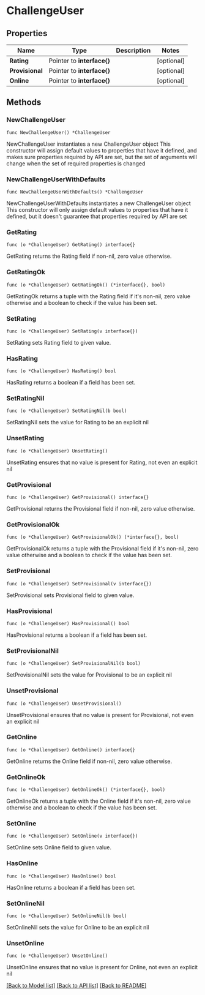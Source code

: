 # ChallengeUser

## Properties

Name | Type | Description | Notes
------------ | ------------- | ------------- | -------------
**Rating** | Pointer to **interface{}** |  | [optional] 
**Provisional** | Pointer to **interface{}** |  | [optional] 
**Online** | Pointer to **interface{}** |  | [optional] 

## Methods

### NewChallengeUser

`func NewChallengeUser() *ChallengeUser`

NewChallengeUser instantiates a new ChallengeUser object
This constructor will assign default values to properties that have it defined,
and makes sure properties required by API are set, but the set of arguments
will change when the set of required properties is changed

### NewChallengeUserWithDefaults

`func NewChallengeUserWithDefaults() *ChallengeUser`

NewChallengeUserWithDefaults instantiates a new ChallengeUser object
This constructor will only assign default values to properties that have it defined,
but it doesn't guarantee that properties required by API are set

### GetRating

`func (o *ChallengeUser) GetRating() interface{}`

GetRating returns the Rating field if non-nil, zero value otherwise.

### GetRatingOk

`func (o *ChallengeUser) GetRatingOk() (*interface{}, bool)`

GetRatingOk returns a tuple with the Rating field if it's non-nil, zero value otherwise
and a boolean to check if the value has been set.

### SetRating

`func (o *ChallengeUser) SetRating(v interface{})`

SetRating sets Rating field to given value.

### HasRating

`func (o *ChallengeUser) HasRating() bool`

HasRating returns a boolean if a field has been set.

### SetRatingNil

`func (o *ChallengeUser) SetRatingNil(b bool)`

 SetRatingNil sets the value for Rating to be an explicit nil

### UnsetRating
`func (o *ChallengeUser) UnsetRating()`

UnsetRating ensures that no value is present for Rating, not even an explicit nil
### GetProvisional

`func (o *ChallengeUser) GetProvisional() interface{}`

GetProvisional returns the Provisional field if non-nil, zero value otherwise.

### GetProvisionalOk

`func (o *ChallengeUser) GetProvisionalOk() (*interface{}, bool)`

GetProvisionalOk returns a tuple with the Provisional field if it's non-nil, zero value otherwise
and a boolean to check if the value has been set.

### SetProvisional

`func (o *ChallengeUser) SetProvisional(v interface{})`

SetProvisional sets Provisional field to given value.

### HasProvisional

`func (o *ChallengeUser) HasProvisional() bool`

HasProvisional returns a boolean if a field has been set.

### SetProvisionalNil

`func (o *ChallengeUser) SetProvisionalNil(b bool)`

 SetProvisionalNil sets the value for Provisional to be an explicit nil

### UnsetProvisional
`func (o *ChallengeUser) UnsetProvisional()`

UnsetProvisional ensures that no value is present for Provisional, not even an explicit nil
### GetOnline

`func (o *ChallengeUser) GetOnline() interface{}`

GetOnline returns the Online field if non-nil, zero value otherwise.

### GetOnlineOk

`func (o *ChallengeUser) GetOnlineOk() (*interface{}, bool)`

GetOnlineOk returns a tuple with the Online field if it's non-nil, zero value otherwise
and a boolean to check if the value has been set.

### SetOnline

`func (o *ChallengeUser) SetOnline(v interface{})`

SetOnline sets Online field to given value.

### HasOnline

`func (o *ChallengeUser) HasOnline() bool`

HasOnline returns a boolean if a field has been set.

### SetOnlineNil

`func (o *ChallengeUser) SetOnlineNil(b bool)`

 SetOnlineNil sets the value for Online to be an explicit nil

### UnsetOnline
`func (o *ChallengeUser) UnsetOnline()`

UnsetOnline ensures that no value is present for Online, not even an explicit nil

[[Back to Model list]](../README.md#documentation-for-models) [[Back to API list]](../README.md#documentation-for-api-endpoints) [[Back to README]](../README.md)


